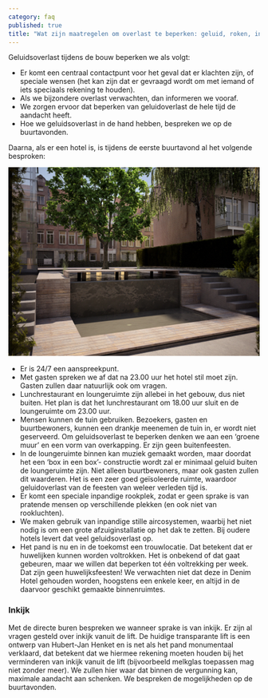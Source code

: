 ```yaml
---
category: faq
published: true
title: "Wat zijn maatregelen om overlast te beperken: geluid, roken, inkijk?"
---
```


Geluidsoverlast tijdens de bouw beperken we als volgt:

- Er komt een centraal contactpunt voor het geval dat er klachten zijn, of speciale wensen (het kan zijn dat er gevraagd wordt om met iemand of iets speciaals rekening te houden).
- Als we bijzondere overlast verwachten, dan informeren we vooraf.
- We zorgen ervoor dat beperken van geluidoverlast de hele tijd de aandacht heeft.
- Hoe we geluidsoverlast in de hand hebben, bespreken we op de buurtavonden.

Daarna, als er een hotel is, is tijdens de eerste buurtavond al het volgende besproken:

![vijver tuin](/media/test30007.jpg)

- Er is 24/7 een aanspreekpunt.
- Met gasten spreken we af dat na 23.00 uur het hotel stil moet zijn. Gasten zullen daar natuurlijk ook om vragen.
- Lunchrestaurant en loungeruimte zijn allebei in het gebouw, dus niet buiten. Het plan is dat het lunchrestaurant om 18.00 uur sluit en de loungeruimte om 23.00 uur. 
- Mensen kunnen de tuin gebruiken. Bezoekers, gasten en buurtbewoners, kunnen een drankje meenemen de tuin in, er wordt niet geserveerd. Om geluidsoverlast te beperken denken we aan een ‘groene muur’ en een vorm van overkapping. Er zijn geen buitenfeesten.
- In de loungeruimte binnen kan muziek gemaakt worden, maar doordat het een ‘box in een box’- constructie wordt zal er minimaal geluid buiten de loungeruimte zijn. Niet alleen buurtbewoners, maar ook gasten zullen dit waarderen. Het is een zeer goed geïsoleerde ruimte, waardoor geluidoverlast van de feesten van weleer verleden tijd is.
- Er komt een speciale inpandige rookplek, zodat er geen sprake is van pratende mensen op verschillende plekken (en ook niet van rookluchten).
- We maken gebruik van inpandige stille aircosystemen, waarbij het niet nodig is om een grote afzuiginstallatie op het dak te zetten. Bij oudere hotels levert dat veel geluidsoverlast op.
- Het pand is nu en in de toekomst een trouwlocatie. Dat betekent dat er huwelijken kunnen worden voltrokken. Het is onbekend of dat gaat gebeuren, maar we willen dat beperken tot één voltrekking per week. Dat zijn geen huwelijksfeesten! We verwachten niet dat deze in Denim Hotel gehouden worden, hoogstens een enkele keer, en altijd in de daarvoor geschikt gemaakte binnenruimtes. 

### Inkijk
Met de directe buren bespreken we wanneer sprake is van inkijk. Er zijn al vragen gesteld over inkijk vanuit de lift. De huidige transparante lift is een ontwerp van Hubert-Jan Henket en is net als het pand monumentaal verklaard, dat betekent dat we hiermee rekening moeten houden bij het verminderen van inkijk vanuit de lift (bijvoorbeeld melkglas toepassen mag niet zonder meer). We zullen hier waar dat binnen de vergunning kan, maximale aandacht aan schenken. We bespreken de mogelijkheden op de buurtavonden.